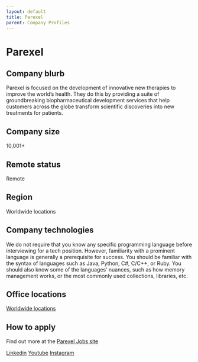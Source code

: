 ```yaml
---
layout: default
title: Parexel
parent: Company Profiles
---
```


# Parexel

## Company blurb
Parexel is focused on the development of innovative new therapies to improve the world’s health. They do this by providing a suite of groundbreaking biopharmaceutical development services that help customers across the globe transform scientific discoveries into new treatments for patients.

## Company size
10,001+ 

## Remote status

Remote

## Region

Worldwide locations

## Company technologies

We do not require that you know any specific programming language before interviewing for a tech position. However, familiarity with a prominent language is generally a prerequisite for success. You should be familiar with the syntax of languages such as Java, Python, C#, C/C++, or Ruby. You should also know some of the languages’ nuances, such as how memory management works, or the most commonly used collections, libraries, etc.

## Office locations

[Worldwide locations](https://www.parexel.com/company/global-locations)

## How to apply

Find out more at the [Parexel Jobs site](https://jobs.parexel.com/)

[Linkedin](https://www.linkedin.com/company/parexel)
[Youtube](https://www.youtube.com/user/PAREXELInternational)
[Instagram](https://www.instagram.com/parexel_international/?hl=en)
